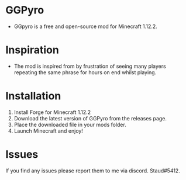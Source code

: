 # GGPyro

- GGpyro is a free and open-source mod for Minecraft 1.12.2.

# Inspiration

- The mod is inspired from by frustration of seeing many players repeating the same phrase for hours on end whilst playing.

# Installation
1. Install Forge for Minecraft 1.12.2
2. Download the latest version of GGPyro from the releases page.
3. Place the downloaded file in your mods folder.
4. Launch Minecraft and enjoy!

# Issues
If you find any issues please report them to me via discord. Staud#5412.